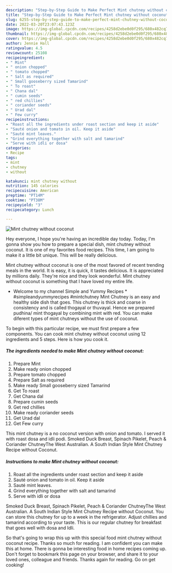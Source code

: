 ```yaml
---
description: "Step-by-Step Guide to Make Perfect Mint chutney without coconut"
title: "Step-by-Step Guide to Make Perfect Mint chutney without coconut"
slug: 6255-step-by-step-guide-to-make-perfect-mint-chutney-without-coconut
date: 2022-03-20T23:07:43.123Z
image: https://img-global.cpcdn.com/recipes/4258d2ebe0d0f295/680x482cq70/mint-chutney-without-coconut-recipe-main-photo.jpg
thumbnail: https://img-global.cpcdn.com/recipes/4258d2ebe0d0f295/680x482cq70/mint-chutney-without-coconut-recipe-main-photo.jpg
cover: https://img-global.cpcdn.com/recipes/4258d2ebe0d0f295/680x482cq70/mint-chutney-without-coconut-recipe-main-photo.jpg
author: Jennie Hall
ratingvalue: 4.5
reviewcount: 25108
recipeingredient:
- " Mint"
- " onion chopped"
- " tomato chopped"
- " Salt as required"
- " Small gooseberry sized Tamarind"
- " To roast"
- " Chana dal"
- " cumin seeds"
- " red chillies"
- " coriander seeds"
- " Urad dal"
- " Few curry"
recipeinstructions:
- "Roast all the ingredients under roast section and keep it aside"
- "Sauté onion and tomato in oil. Keep it aside"
- "Sauté mint leaves."
- "Grind everything together with salt and tamarind"
- "Serve with idli or dosa"
categories:
- Recipe
tags:
- mint
- chutney
- without

katakunci: mint chutney without 
nutrition: 145 calories
recipecuisine: American
preptime: "PT14M"
cooktime: "PT38M"
recipeyield: "3"
recipecategory: Lunch

---
```



![Mint chutney without coconut](https://img-global.cpcdn.com/recipes/4258d2ebe0d0f295/680x482cq70/mint-chutney-without-coconut-recipe-main-photo.jpg)

Hey everyone, I hope you're having an incredible day today. Today, I'm gonna show you how to prepare a special dish, mint chutney without coconut. It is one of my favorites food recipes. This time, I am going to make it a little bit unique. This will be really delicious.

Mint chutney without coconut is one of the most favored of recent trending meals in the world. It is easy, it is quick, it tastes delicious. It is appreciated by millions daily. They're nice and they look wonderful. Mint chutney without coconut is something that I have loved my entire life.

* Welcome to my channel Simple and Yummy Recipes * #simpleandyummyrecipes #mintchutney Mint Chutney is an easy and healthy side dish that goes. This chutney is thick and coarse in consistency and is called thogayal or thuvayal. Hence we prepared pudhina/ mint thogayal by combining mint with red. You can make diferent types of mint chutneys without the use of coconut.


To begin with this particular recipe, we must first prepare a few components. You can cook mint chutney without coconut using 12 ingredients and 5 steps. Here is how you cook it.

<!--inarticleads1-->

##### The ingredients needed to make Mint chutney without coconut:

1. Prepare  Mint
1. Make ready  onion chopped
1. Prepare  tomato chopped
1. Prepare  Salt as required
1. Make ready  Small gooseberry sized Tamarind
1. Get  To roast
1. Get  Chana dal
1. Prepare  cumin seeds
1. Get  red chillies
1. Make ready  coriander seeds
1. Get  Urad dal
1. Get  Few curry


This mint chutney is a no coconut version with onion and tomato. I served it with roast dosa and idli podi. Smoked Duck Breast, Spinach Pikelet, Peach &amp; Coriander ChutneyThe West Australian. A South Indian Style Mint Chutney Recipe without Coconut. 

<!--inarticleads2-->

##### Instructions to make Mint chutney without coconut:

1. Roast all the ingredients under roast section and keep it aside
1. Sauté onion and tomato in oil. Keep it aside
1. Sauté mint leaves.
1. Grind everything together with salt and tamarind
1. Serve with idli or dosa


Smoked Duck Breast, Spinach Pikelet, Peach &amp; Coriander ChutneyThe West Australian. A South Indian Style Mint Chutney Recipe without Coconut. You can store this chutney for up to a week in the refrigerator. Adjust chillies and tamarind according to your taste. This is our regular chutney for breakfast that goes well with dosa and Idli. 

So that's going to wrap this up with this special food mint chutney without coconut recipe. Thanks so much for reading. I am confident you can make this at home. There is gonna be interesting food in home recipes coming up. Don't forget to bookmark this page on your browser, and share it to your loved ones, colleague and friends. Thanks again for reading. Go on get cooking!
